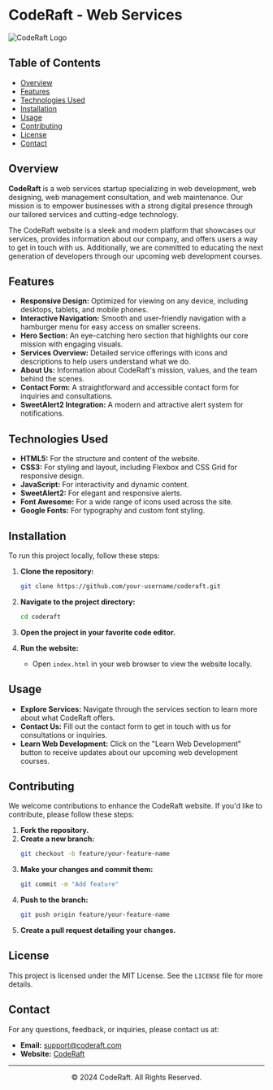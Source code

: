 # CodeRaft - Web Services

![CodeRaft Logo](https://i.ibb.co/ZTMQ6WN/Code-Raft-Logo.png)

## Table of Contents
- [Overview](#overview)
- [Features](#features)
- [Technologies Used](#technologies-used)
- [Installation](#installation)
- [Usage](#usage)
- [Contributing](#contributing)
- [License](#license)
- [Contact](#contact)

## Overview
**CodeRaft** is a web services startup specializing in web development, web designing, web management consultation, and web maintenance. Our mission is to empower businesses with a strong digital presence through our tailored services and cutting-edge technology.

The CodeRaft website is a sleek and modern platform that showcases our services, provides information about our company, and offers users a way to get in touch with us. Additionally, we are committed to educating the next generation of developers through our upcoming web development courses.

## Features
- **Responsive Design:** Optimized for viewing on any device, including desktops, tablets, and mobile phones.
- **Interactive Navigation:** Smooth and user-friendly navigation with a hamburger menu for easy access on smaller screens.
- **Hero Section:** An eye-catching hero section that highlights our core mission with engaging visuals.
- **Services Overview:** Detailed service offerings with icons and descriptions to help users understand what we do.
- **About Us:** Information about CodeRaft's mission, values, and the team behind the scenes.
- **Contact Form:** A straightforward and accessible contact form for inquiries and consultations.
- **SweetAlert2 Integration:** A modern and attractive alert system for notifications.

## Technologies Used
- **HTML5:** For the structure and content of the website.
- **CSS3:** For styling and layout, including Flexbox and CSS Grid for responsive design.
- **JavaScript:** For interactivity and dynamic content.
- **SweetAlert2:** For elegant and responsive alerts.
- **Font Awesome:** For a wide range of icons used across the site.
- **Google Fonts:** For typography and custom font styling.

## Installation
To run this project locally, follow these steps:
1. **Clone the repository:**
   ```bash
   git clone https://github.com/your-username/coderaft.git

2. **Navigate to the project directory:**
   ```bash
   cd coderaft

3. **Open the project in your favorite code editor.**

4. **Run the website:**
   - Open `index.html` in your web browser to view the website locally.

## Usage
- **Explore Services:** Navigate through the services section to learn more about what CodeRaft offers.
- **Contact Us:** Fill out the contact form to get in touch with us for consultations or inquiries.
- **Learn Web Development:** Click on the "Learn Web Development" button to receive updates about our upcoming web development courses.

## Contributing
We welcome contributions to enhance the CodeRaft website. If you'd like to contribute, please follow these steps:

1. **Fork the repository.**
2. **Create a new branch:**
   ```bash
   git checkout -b feature/your-feature-name
3. **Make your changes and commit them:**
   ```bash
   git commit -m "Add feature"
4. **Push to the branch:**
   ```bash
   git push origin feature/your-feature-name
5. **Create a pull request detailing your changes.**

## License
This project is licensed under the MIT License. See the `LICENSE` file for more details.

## Contact
For any questions, feedback, or inquiries, please contact us at:
- **Email:** support@coderaft.com
- **Website:** [CodeRaft](https://www.coderaft.com)

---

<p align="center">&copy; 2024 CodeRaft. All Rights Reserved.</p>